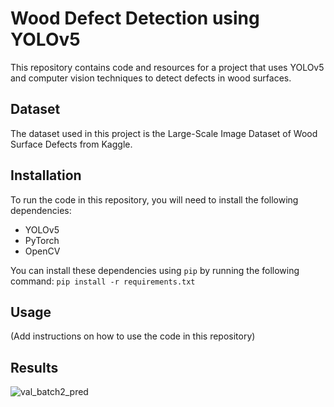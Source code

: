 # Wood Defect Detection using YOLOv5

This repository contains code and resources for a project that uses YOLOv5 and computer vision techniques to detect defects in wood surfaces.

## Dataset

The dataset used in this project is the Large-Scale Image Dataset of Wood Surface Defects from Kaggle.

## Installation

To run the code in this repository, you will need to install the following dependencies:

- YOLOv5
- PyTorch
- OpenCV

You can install these dependencies using `pip` by running the following command:
`pip install -r requirements.txt`

## Usage

(Add instructions on how to use the code in this repository)

## Results

![val_batch2_pred](https://github.com/Nazarka99/Wood-defects-detection-yolo5/assets/77903394/2f11e9d8-1e7a-49d3-b6c6-ea03471d5c93)
